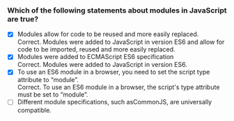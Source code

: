 ### Which of the following statements about modules in JavaScript are true?

- [x] Modules allow for code to be reused and more easily replaced. <br>
      Correct. Modules were added to JavaScript in version ES6 and allow for code to be imported, reused and more easily replaced.
- [x] Modules were added to ECMAScript ES6 specification <br>
      Correct. Modules were added to JavaScript in version ES6.
- [x] To use an ES6 module in a browser, you need to set the script type attribute to “module”. <br>
      Correct. To use an ES6 module in a browser, the script's type attribute must be set to “module”.
- [ ] Different module specifications, such asCommonJS, are universally compatible.
